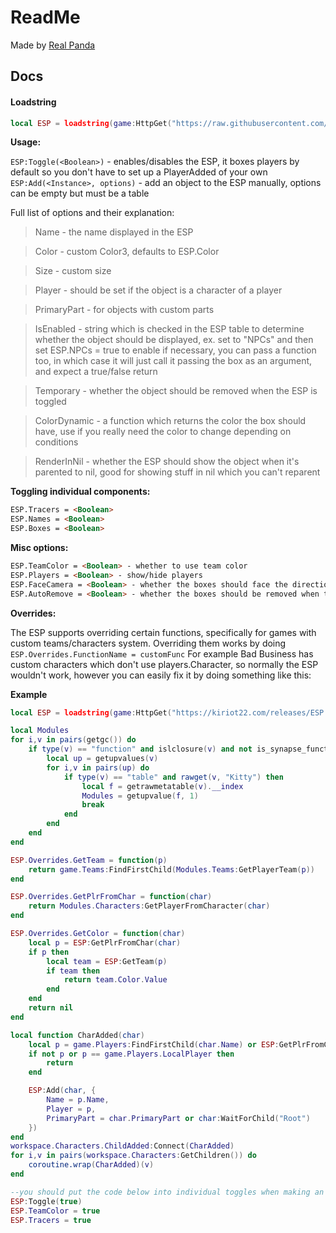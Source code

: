 # ReadMe
Made by [Real Panda](https://v3rmillion.net/member.php?action=profile&uid=46812)

## Docs
#### Loadstring
```lua
local ESP = loadstring(game:HttpGet("https://raw.githubusercontent.com/GhostDuckyy/ESP-Library/main/Kiriot22/source.lua"))()
```
**Usage:**

`ESP:Toggle(<Boolean>)` - enables/disables the ESP, it boxes players by default so you don't have to set up a PlayerAdded of your own
`ESP:Add(<Instance>, options)` - add an object to the ESP manually, options can be empty but must be a table


Full list of options and their explanation:

> Name - the name displayed in the ESP

> Color - custom Color3, defaults to ESP.Color

> Size - custom size

> Player - should be set if the object is a character of a player

> PrimaryPart - for objects with custom parts

> IsEnabled - string which is checked in the ESP table to determine whether the object should be displayed, ex. set to "NPCs" and then set ESP.NPCs = true to enable
if necessary, you can pass a function too, in which case it will just call it passing the box as an argument, and expect a true/false return

> Temporary - whether the object should be removed when the ESP is toggled

> ColorDynamic - a function which returns the color the box should have, use if you really need the color to change depending on conditions

> RenderInNil - whether the ESP should show the object when it's parented to nil, good for showing stuff in nil which you can't reparent


**Toggling individual components:**
```html
ESP.Tracers = <Boolean>
ESP.Names = <Boolean>
ESP.Boxes = <Boolean>
```

**Misc options:**
```html
ESP.TeamColor = <Boolean> - whether to use team color
ESP.Players = <Boolean> - show/hide players
ESP.FaceCamera = <Boolean> - whether the boxes should face the direction the player is looking or always face your camera
ESP.AutoRemove = <Boolean> - whether the boxes should be removed when the object is parented to nil (defaults to true)
```

**Overrides:**

The ESP supports overriding certain functions, specifically for games with custom teams/characters system. Overriding them works by doing `ESP.Overrides.FunctionName = customFunc`
For example Bad Business has custom characters which don't use players.Character, so normally the ESP wouldn't work, however you can easily fix it by doing something like this:

**Example**
```lua
local ESP = loadstring(game:HttpGet("https://kiriot22.com/releases/ESP.lua"))()

local Modules
for i,v in pairs(getgc()) do
    if type(v) == "function" and islclosure(v) and not is_synapse_function(v) then
        local up = getupvalues(v)
        for i,v in pairs(up) do
            if type(v) == "table" and rawget(v, "Kitty") then
                local f = getrawmetatable(v).__index
                Modules = getupvalue(f, 1)
                break
            end
        end
    end
end

ESP.Overrides.GetTeam = function(p)
    return game.Teams:FindFirstChild(Modules.Teams:GetPlayerTeam(p))
end

ESP.Overrides.GetPlrFromChar = function(char)
    return Modules.Characters:GetPlayerFromCharacter(char)
end

ESP.Overrides.GetColor = function(char)
    local p = ESP:GetPlrFromChar(char)
    if p then
        local team = ESP:GetTeam(p)
        if team then
            return team.Color.Value
        end
    end
    return nil
end

local function CharAdded(char)
    local p = game.Players:FindFirstChild(char.Name) or ESP:GetPlrFromChar(char)
    if not p or p == game.Players.LocalPlayer then
        return
    end

    ESP:Add(char, {
        Name = p.Name,
        Player = p,
        PrimaryPart = char.PrimaryPart or char:WaitForChild("Root")
    })
end
workspace.Characters.ChildAdded:Connect(CharAdded)
for i,v in pairs(workspace.Characters:GetChildren()) do
    coroutine.wrap(CharAdded)(v)
end

--you should put the code below into individual toggles when making an actual script--
ESP:Toggle(true)
ESP.TeamColor = true
ESP.Tracers = true
```
